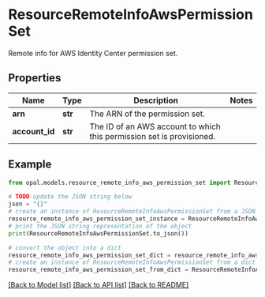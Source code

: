 # ResourceRemoteInfoAwsPermissionSet

Remote info for AWS Identity Center permission set.

## Properties

Name | Type | Description | Notes
------------ | ------------- | ------------- | -------------
**arn** | **str** | The ARN of the permission set. | 
**account_id** | **str** | The ID of an AWS account to which this permission set is provisioned. | 

## Example

```python
from opal.models.resource_remote_info_aws_permission_set import ResourceRemoteInfoAwsPermissionSet

# TODO update the JSON string below
json = "{}"
# create an instance of ResourceRemoteInfoAwsPermissionSet from a JSON string
resource_remote_info_aws_permission_set_instance = ResourceRemoteInfoAwsPermissionSet.from_json(json)
# print the JSON string representation of the object
print(ResourceRemoteInfoAwsPermissionSet.to_json())

# convert the object into a dict
resource_remote_info_aws_permission_set_dict = resource_remote_info_aws_permission_set_instance.to_dict()
# create an instance of ResourceRemoteInfoAwsPermissionSet from a dict
resource_remote_info_aws_permission_set_from_dict = ResourceRemoteInfoAwsPermissionSet.from_dict(resource_remote_info_aws_permission_set_dict)
```
[[Back to Model list]](../README.md#documentation-for-models) [[Back to API list]](../README.md#documentation-for-api-endpoints) [[Back to README]](../README.md)


